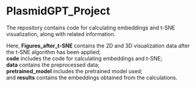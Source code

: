 # PlasmidGPT_Project
The repository contains code for calculating embeddings and t-SNE visualization, along with related information.

Here, **Figures_after_t-SNE** contains the 2D and 3D visualization data after the t-SNE algorithm has been applied;  
**code** includes the code for calculating embeddings and t-SNE;  
**data** contains the preprocessed data;  
**pretrained_model** includes the pretrained model used;  
and **results** contains the embeddings obtained from the calculations.
